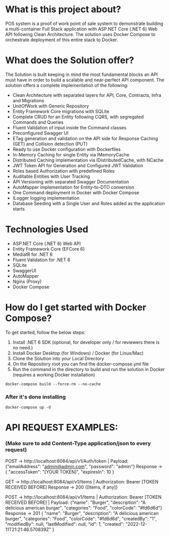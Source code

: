 # What is this project about?

POS system is a proof of work point of sale system to demonstrate building a multi-container Full Stack application with ASP.NET Core (.NET 6) Web API following Clean Architecture. The solution uses Docker Compose to orchestrate deployment of this entire stack to Docker.

# What does the Solution offer?

The Solution is built keeping in mind the most fundamental blocks an API must have in order to build a scalable and near-perfect API component. The solution offers a complete implementation of the following:

- Clean Architecture with separated layers for API, Core, Contracts, Infra and Migrations
- UnitOfWork with Generic Repository
- Entity Framework Core migrations with SQLite
- Complete CRUD for an Entity following CQRS, with segregated Commands and Queries
- Fluent Validation of input inside the Command classes
- Preconfigured Swagger UI
- ETag generation and validation on the API side for Response Caching (GET) and Collision detection (PUT)
- Ready to use Docker configuration with Dockerfiles
- In-Memory Caching for single Entity via IMemoryCache
- Distributed Caching implementation via IDistributedCache, with NCache 
- JWT Token API for Generation and Configured JWT Validation
- Roles based Authorization with predefined Roles
- Auditable Entities with User Tracking
- API Versioning with separated Swagger Documentation
- AutoMapper implementation for Entity-to-DTO conversion
- One Command deployment in Docker with Docker Compose
- ILogger logging implementation
- Database Seeding with a Single User and Roles added as the application starts

# Technologies Used

* ASP.NET Core (.NET 6) Web API
* Entity Framework Core (EFCore 6)
* MediatR for .NET 6
* Fluent Validation for .NET 6
* SQLite
* SwaggerUI
* AutoMapper
* Nginx (Proxy)
* Docker Compose

# How do I get started with Docker Compose?

To get started, follow the below steps:

1. Install .NET 6 SDK (optional, for developer only / for reviewers there is no need.)
2. Install Docker Desktop (for Windows) / Docker (for Linux/Mac)
3. Clone the Solution into your Local Directory
4. On the Repository root you can find the docker-compose.yml file
5. Run the command in the directory to build and run the solution in Docker (requires a working Docker installation)

```
docker-compose build --force-rm --no-cache
```
### After it's done installing
```
docker-compose up -d
```

# API REQUEST EXAMPLES:
### (Make sure to add Content-Type application/json to every request)
POST -> http://localhost:8084/api/v1/Auth/token | Payload: {"emailAddress": "admin@admin.com", "password": "admin"}
Response -> {
    "accessToken": "[YOUR TOKEN]",
    "expiresIn": 10
}

GET -> http://localhost:8084/api/v1/Items | Authorization: Bearer [TOKEN RECEIVED BEFORE] 
Response -> 200 {[Items, if any]}

POST -> http://localhost:8084/api/v1/Items | Authorization: Bearer [TOKEN RECEIVED BEFORE] | Payload: {"name": "Burger", "description": "A delicious american burger", "categories": "Food", "colorCode": "#fd6d6d"}
Response -> 201 {
    "name": "Burger",
    "description": "A delicious american burger",
    "categories": "Food",
    "colorCode": "#fd6d6d",
    "createdBy": "1",
    "modifiedBy": null,
    "lastModified": null,
    "id": 1,
    "created": "2022-12-11T21:21:46.570839Z"
}

